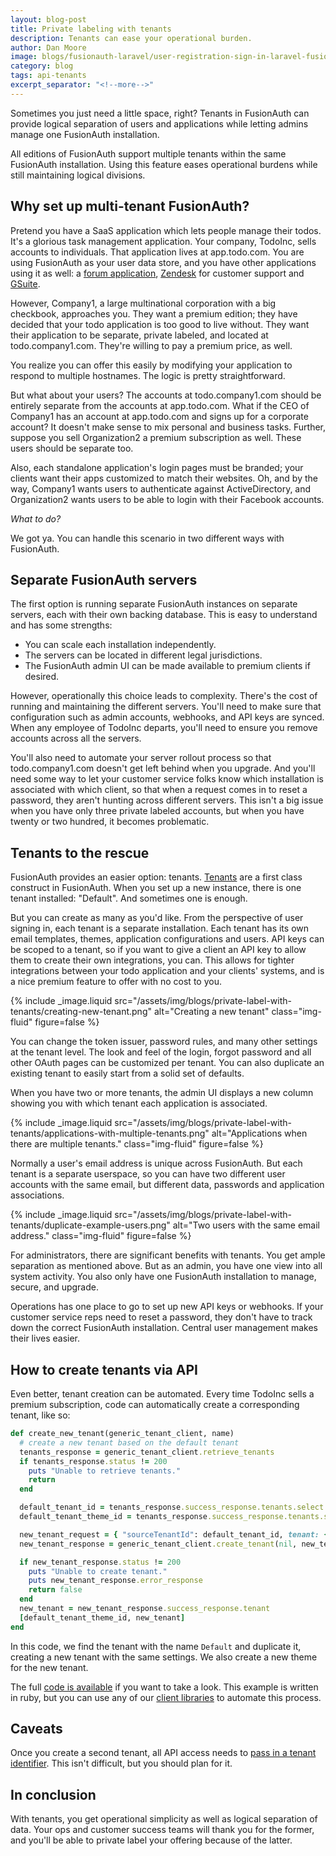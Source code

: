 ```yaml
---
layout: blog-post
title: Private labeling with tenants
description: Tenants can ease your operational burden.
author: Dan Moore
image: blogs/fusionauth-laravel/user-registration-sign-in-laravel-fusionauth.png
category: blog
tags: api-tenants
excerpt_separator: "<!--more-->"
---
```


Sometimes you just need a little space, right? Tenants in FusionAuth can provide logical separation of users and applications while letting admins manage one FusionAuth installation.

<!--more-->

All editions of FusionAuth support multiple tenants within the same FusionAuth installation. Using this feature eases operational burdens while still maintaining logical divisions.

## Why set up multi-tenant FusionAuth?

Pretend you have a SaaS application which lets people manage their todos. It's a glorious task management application. Your company, TodoInc, sells accounts to individuals. That application lives at app.todo.com. You are using FusionAuth as your user data store, and you have other applications using it as well: a [forum application](/blog/2020/05/13/setting-up-single-sign-on-for-nodebb), [Zendesk](/docs/v1/tech/samlv2/zendesk) for customer support and [GSuite](/docs/v1/tech/samlv2/google). 

However, Company1, a large multinational corporation with a big checkbook, approaches you. They want a premium edition; they have decided that your todo application is too good to live without. They want their application to be separate, private labeled, and located at todo.company1.com. They're willing to pay a premium price, as well.

You realize you can offer this easily by modifying your application to respond to multiple hostnames. The logic is pretty straightforward.

But what about your users? The accounts at todo.company1.com should be entirely separate from the accounts at app.todo.com. What if the CEO of Company1 has an account at app.todo.com and signs up for a corporate account? It doesn't make sense to mix personal and business tasks. Further, suppose you sell Organization2 a premium subscription as well. These users should be separate too. 

Also, each standalone application's login pages must be branded; your clients want their apps customized to match their websites. Oh, and by the way, Company1 wants users to authenticate against ActiveDirectory, and Organization2 wants users to be able to login with their Facebook accounts. 

_What to do?_

We got ya. You can handle this scenario in two different ways with FusionAuth.

## Separate FusionAuth servers

The first option is running separate FusionAuth instances on separate servers, each with their own backing database. This is easy to understand and has some strengths: 

* You can scale each installation independently. 
* The servers can be located in different legal jurisdictions. 
* The FusionAuth admin UI can be made available to premium clients if desired.

However, operationally this choice leads to complexity. There's the cost of running and maintaining the different servers. You'll need to make sure that configuration such as admin accounts, webhooks, and API keys are synced. When any employee of TodoInc departs, you'll need to ensure you remove accounts across all the servers. 

You'll also need to automate your server rollout process so that todo.company1.com doesn't get left behind when you upgrade. And you'll need some way to let your customer service folks know which installation is associated with which client, so that when a request comes in to reset a password, they aren't hunting across different servers. This isn't a big issue when you have only three private labeled accounts, but when you have twenty or two hundred, it becomes problematic.

## Tenants to the rescue

FusionAuth provides an easier option: tenants. [Tenants](/docs/v1/tech/core-concepts/tenants) are a first class construct in FusionAuth. When you set up a new instance, there is one tenant installed: "Default". And sometimes one is enough. 

But you can create as many as you'd like. From the perspective of user signing in, each tenant is a separate installation. Each tenant has its own email templates, themes, application configurations and users. API keys can be scoped to a tenant, so if you want to give a client an API key to allow them to create their own integrations, you can. This allows for tighter integrations between your todo application and your clients' systems, and is a nice premium feature to offer with no cost to you.

{% include _image.liquid src="/assets/img/blogs/private-label-with-tenants/creating-new-tenant.png" alt="Creating a new tenant" class="img-fluid" figure=false %}

You can change the token issuer, password rules, and many other settings at the tenant level. The look and feel of the login, forgot password and all other OAuth pages can be customized per tenant. You can also duplicate an existing tenant to easily start from a solid set of defaults. 

When you have two or more tenants, the admin UI displays a new column showing you with which tenant each application is associated.

{% include _image.liquid src="/assets/img/blogs/private-label-with-tenants/applications-with-multiple-tenants.png" alt="Applications when there are multiple tenants." class="img-fluid" figure=false %}

Normally a user's email address is unique across FusionAuth. But each tenant is a separate userspace, so you can have two different user accounts with the same email, but different data, passwords and application associations.

{% include _image.liquid src="/assets/img/blogs/private-label-with-tenants/duplicate-example-users.png" alt="Two users with the same email address." class="img-fluid" figure=false %}

For administrators, there are significant benefits with tenants. You get ample separation as mentioned above. But as an admin, you have one view into all system activity. You also only have one FusionAuth installation to manage, secure, and upgrade. 

Operations has one place to go to set up new API keys or webhooks. If your customer service reps need to reset a password, they don't have to track down the correct FusionAuth installation. Central user management makes their lives easier.

## How to create tenants via API

Even better, tenant creation can be automated. Every time TodoInc sells a premium subscription, code can automatically create a corresponding tenant, like so:

```ruby
def create_new_tenant(generic_tenant_client, name)
  # create a new tenant based on the default tenant
  tenants_response = generic_tenant_client.retrieve_tenants
  if tenants_response.status != 200
    puts "Unable to retrieve tenants."
    return
  end

  default_tenant_id = tenants_response.success_response.tenants.select { |t| t.name == 'Default' }[0].id
  default_tenant_theme_id = tenants_response.success_response.tenants.select { |t| t.name == 'Default' }[0].themeId

  new_tenant_request = { "sourceTenantId": default_tenant_id, tenant: {"name": "New client - "+name }}
  new_tenant_response = generic_tenant_client.create_tenant(nil, new_tenant_request)

  if new_tenant_response.status != 200
    puts "Unable to create tenant."
    puts new_tenant_response.error_response
    return false
  end
  new_tenant = new_tenant_response.success_response.tenant
  [default_tenant_theme_id, new_tenant]
end
```

In this code, we find the tenant with the name `Default` and duplicate it, creating a new tenant with the same settings. We also create a new theme for the new tenant. 

The full [code is available](https://github.com/FusionAuth/fusionauth-example-ruby-tenant-creation) if you want to take a look. This example is written in ruby, but you can use any of our [client libraries](/docs/v1/tech/client-libraries/) to automate this process. 

## Caveats

Once you create a second tenant, all API access needs to [pass in a tenant identifier](/docs/v1/tech/apis/authentication#making-an-api-request-using-a-tenant-id). This isn't difficult, but you should plan for it.

## In conclusion

With tenants, you get operational simplicity as well as logical separation of data. Your ops and customer success teams will thank you for the former, and you'll be able to private label your offering because of the latter.
